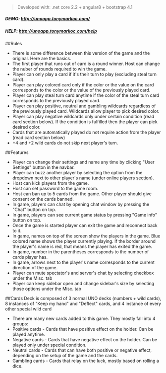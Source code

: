 > Developed with: .net core 2.2 + angular8 + bootstrap 4.1

##### DEMO: http://unoapp.tonymarkoc.com/

##### HELP: http://unoapp.tonymarkoc.com/help

##Rules
- There is some difference between this version of the game and the original. Here are the basics.
- The first player that runs out of card is a round winner. Host can change the nuber of rounds required to win the game.
- Player can only play a card if it's their turn to play (excluding steal turn card).
- Player can play colored card only if the color or the value on the card corresponds to the color or the value of the previously played card.
- Player can play steal turn card anytime if the color of the steal turn card corresponds to the previously played card.
- Player can play positive, neutral and gambling wildcards regardless of the previously played card. Wildcards allow player to pick desired color.
- Player can play negative wildcards only under certain condition (read card section below). If the condition is fulfilled then the player can pick desired color.
- Cards that are automatically played do not require action from the player (read card section below)
- +4 and +2 wild cards do not skip next player's turn.

##Features
- Player can change their settings and name any time by clicking "User Settings" button in the navbar.
- Player can buzz another player by selecting the option from the dropdown next to other player's name (under online players section).
- Host can kick players from the game.
- Host can set password to the game room.
- Host can ban up to 5 cards from the game. Other player should give consent on the cards banned.
- In game, players can chat by opening chat window by pressing the "Chat" button on top.
- In game, players can see current game status by pressing "Game info" button on top.
- Once the game is started player can exit the game and reconnect back to it.
- In game, names on top of the screen show the players in the game. Blue colored name shows the player currently playing. If the border around the player's name is red, that means the player has exited the game.
- In game, number in the parentheses corresponds to the number of cards player has.
- In game, arrows next to the player's name corresponds to the current direction of the game.
- Player can mute spectator's and server's chat by selecting checkbox under the Misc. tab
- Player can keep sidebar open and change sidebar's size by selecting those options under the Misc. tab

##Cards
Deck is composed of 3 normal UNO decks (numbers + wild cards), 8 instances of "Keep my hand" and "Deflect" cards, and 4 instance of every other special wild card
- There are many new cards added to this game. They mostly fall into 4 groups:
- Positive cards - Cards that have positive effect on the holder. Can be played anytime.
- Negative cards - Cards that have negative effect on the holder. Can be played only under special condition.
- Neutral cards - Cards that can have both positive or negative effect, depending on the setup of the game and the cards.
- Gambling cards - Cards that relay on the luck, mostly based on rolling a dice.

